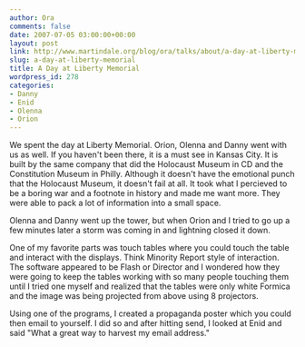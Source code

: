 ```yaml
---
author: Ora
comments: false
date: 2007-07-05 03:00:00+00:00
layout: post
link: http://www.martindale.org/blog/ora/talks/about/a-day-at-liberty-memorial
slug: a-day-at-liberty-memorial
title: A Day at Liberty Memorial
wordpress_id: 278
categories:
- Danny
- Enid
- Olenna
- Orion
---
```


We spent the day at Liberty Memorial. Orion, Olenna and Danny went with us as well. If you haven't been there, it is a must see in Kansas City. It is built by the same company that did the Holocaust Museum in CD and the Constitution Museum in Philly. Although it doesn't have the emotional punch that the Holocaust Museum, it doesn't fail at all. It took what I percieved to be a boring war and a footnote in history and made me want more. They were able to pack a lot of information into a small space.  
  
Olenna and Danny went up the tower, but when Orion and I tried to go up a few minutes later a storm was coming in and lightning closed it down.  
  
One of my favorite parts was touch tables where you could touch the table and interact with the displays. Think Minority Report style of interaction. The software appeared to be Flash or Director and I wondered how they were going to keep the tables working with so many people touching them until I tried one myself and realized that the tables were only white Formica and the image was being projected from above using 8 projectors.   
  
Using one of the programs, I created a propaganda poster which you could then email to yourself. I did so and after hitting send, I looked at Enid and said "What a great way to harvest my email address."
